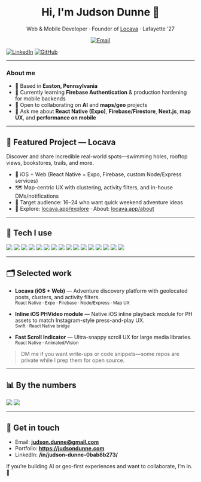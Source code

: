 <h1 align="center">Hi, I'm Judson Dunne 👋</h1>
<p align="center">
  Web & Mobile Developer · Founder of <a href="https://locava.app" target="_blank">Locava</a> · Lafayette ’27
</p>

<p align="center">
  <a href="mailto:judson.dunne@gmail.com"><img alt="Email" src="https://img.shields.io/badge/Email-judson.dunne%40gmail.com-informational?style=for-the-badge"></a>
 
  <a href="https://www.linkedin.com/in/judson-dunne-0bab8b273/" target="_blank"><img alt="LinkedIn" src="https://img.shields.io/badge/LinkedIn-Judson%20Dunne-0A66C2?style=for-the-badge&logo=linkedin&logoColor=white"></a>
  <a href="https://github.com/judsondunne" target="_blank"><img alt="GitHub" src="https://img.shields.io/badge/GitHub-@judsondunne-111?style=for-the-badge&logo=github"></a>
</p>

---

### About me

- 📍 Based in **Easton, Pennsylvania**
- 🧠 Currently learning **Firebase Authentication** & production hardening for mobile backends
- 🤝 Open to collaborating on **AI** and **maps/geo** projects
- 💬 Ask me about **React Native (Expo)**, **Firebase/Firestore**, **Next.js**, **map UX**, and **performance on mobile**

---

## 🚀 Featured Project — Locava
Discover and share incredible real-world spots—swimming holes, rooftop views, bookstores, trails, and more.  
- 📱 iOS + Web (React Native + Expo, Firebase, custom Node/Express services)  
- 🗺️ Map-centric UX with clustering, activity filters, and in-house DMs/notifications  
- 🧭 Target audience: 16–24 who want quick weekend adventure ideas  
- 🔗 Explore: <a href="https://locava.app/explore" target="_blank">locava.app/explore</a> · About: <a href="https://locava.app/about" target="_blank">locava.app/about</a>
  
---

## 🧰 Tech I use
<p>
  <img src="https://img.shields.io/badge/JavaScript-323330?logo=javascript&logoColor=F7DF1E" />
  <img src="https://img.shields.io/badge/TypeScript-3178C6?logo=typescript&logoColor=fff" />
  <img src="https://img.shields.io/badge/React-20232A?logo=react&logoColor=61DAFB" />
  <img src="https://img.shields.io/badge/React%20Native-20232A?logo=react&logoColor=61DAFB" />
  <img src="https://img.shields.io/badge/Expo-000020?logo=expo&logoColor=fff" />
  <img src="https://img.shields.io/badge/Node.js-339933?logo=node.js&logoColor=fff" />
  <img src="https://img.shields.io/badge/Firebase-FFCA28?logo=firebase&logoColor=000" />
  <img src="https://img.shields.io/badge/MongoDB-47A248?logo=mongodb&logoColor=fff" />
  <img src="https://img.shields.io/badge/AWS-232F3E?logo=amazonaws&logoColor=fff" />
  <img src="https://img.shields.io/badge/Redux-764ABC?logo=redux&logoColor=fff" />
  <img src="https://img.shields.io/badge/TensorFlow-FF6F00?logo=tensorflow&logoColor=fff" />
  <img src="https://img.shields.io/badge/Swift-FA7343?logo=swift&logoColor=fff" />
  <img src="https://img.shields.io/badge/C-00599C?logo=c&logoColor=fff" />
  <img src="https://img.shields.io/badge/HTML5-E34F26?logo=html5&logoColor=fff" />
  <img src="https://img.shields.io/badge/CSS3-1572B6?logo=css3&logoColor=fff" />
  <img src="https://img.shields.io/badge/Figma-F24E1E?logo=figma&logoColor=fff" />
</p>

---

## 🗂️ Selected work

- **Locava (iOS + Web)** — Adventure discovery platform with geolocated posts, clusters, and activity filters.  
  <sup>React Native · Expo · Firebase · Node/Express · Map UX</sup>

- **Inline iOS PHVideo module** — Native iOS inline playback module for PH assets to match Instagram-style press-and-play UX.  
  <sup>Swift · React Native bridge</sup>

- **Fast Scroll Indicator** — Ultra-snappy scroll UX for large media libraries.  
  <sup>React Native · Animated/Vision</sup>

> DM me if you want write-ups or code snippets—some repos are private while I prep them for open source.

---

## 📊 By the numbers
<p>
  <img src="https://github-readme-stats.vercel.app/api?username=judsondunne&show_icons=true&hide_title=true&hide_rank=true&hide=prs&include_all_commits=true&theme=transparent" />
  <img src="https://github-readme-stats.vercel.app/api/top-langs/?username=judsondunne&langs_count=8&layout=compact&theme=transparent" />
</p>

---

## 💬 Get in touch
- Email: **judson.dunne@gmail.com**  
- Portfolio: **https://judsondunne.com**  
- LinkedIn: **/in/judson-dunne-0bab8b273/**

If you’re building AI or geo-first experiences and want to collaborate, I’m in. 🚀
